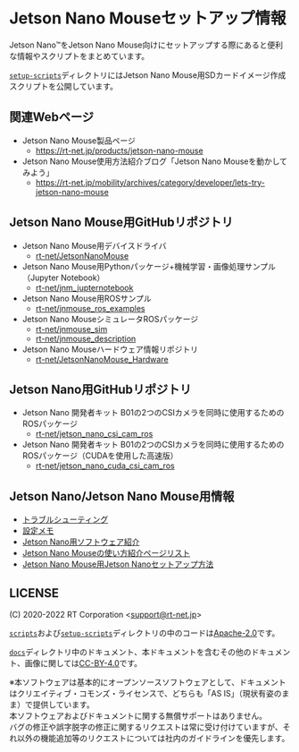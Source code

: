 # Jetson Nano Mouseセットアップ情報

Jetson Nano™をJetson Nano Mouse向けにセットアップする際にあると便利な情報やスクリプトをまとめています。

[`setup-scripts`](./setup-scripts)ディレクトリにはJetson Nano Mouse用SDカードイメージ作成スクリプトを公開しています。

## 関連Webページ

* Jetson Nano Mouse製品ページ
    * https://rt-net.jp/products/jetson-nano-mouse
* Jetson Nano Mouse使用方法紹介ブログ「Jetson Nano Mouseを動かしてみよう」
    * https://rt-net.jp/mobility/archives/category/developer/lets-try-jetson-nano-mouse

## Jetson Nano Mouse用GitHubリポジトリ

* Jetson Nano Mouse用デバイスドライバ
    * [rt-net/JetsonNanoMouse](https://github.com/rt-net/JetsonNanoMouse)
* Jetson Nano Mouse用Pythonパッケージ+機械学習・画像処理サンプル（Jupyter Notebook）
    * [rt-net/jnm_jupternotebook](https://github.com/rt-net/jnm_jupyternotebook)
* Jetson Nano Mouse用ROSサンプル
    * [rt-net/jnmouse_ros_examples](https://github.com/rt-net/jnmouse_ros_examples)
* Jetson Nano MouseシミュレータROSパッケージ
    * [rt-net/jnmouse_sim](https://github.com/rt-net/jnmouse_sim)
    * [rt-net/jnmouse_description](https://github.com/rt-net/jnmouse_description)
* Jetson Nano Mouseハードウェア情報リポジトリ
    * [rt-net/JetsonNanoMouse_Hardware](https://github.com/rt-net/JetsonNanoMouse_Hardware)

## Jetson Nano用GitHubリポジトリ

* Jetson Nano 開発者キット B01の2つのCSIカメラを同時に使用するためのROSパッケージ
    * [rt-net/jetson_nano_csi_cam_ros](https://github.com/rt-net/jetson_nano_csi_cam_ros)
* Jetson Nano 開発者キット B01の2つのCSIカメラを同時に使用するためのROSパッケージ（CUDAを使用した高速版）
    * [rt-net/jetson_nano_cuda_csi_cam_ros](https://github.com/rt-net/jetson_nano_cuda_csi_cam_ros)

## Jetson Nano/Jetson Nano Mouse用情報

* [トラブルシューティング](./docs/TroubleShooting.md)
* [設定メモ](./docs/Tips.md)
* [Jetson Nano用ソフトウェア紹介](./docs/Utils.md)
* [Jetson Nano Mouseの使い方紹介ページリスト](./docs/JetsonNanoMouse.md)
* [Jetson Nano Mouse用Jetson Nanoセットアップ方法](https://rt-net.github.io/tutorials/jnmouse/driver/install.html)

## LICENSE

(C) 2020-2022 RT Corporation \<support@rt-net.jp\>

[`scripts`](./scripts)および[`setup-scripts`](./setup-scripts)ディレクトリの中のコードは[Apache-2.0](https://www.apache.org/licenses/LICENSE-2.0)です。

[`docs`](./docs)ディレクトリ中のドキュメント、本ドキュメントを含むその他のドキュメント、画像に関しては[CC-BY-4.0](https://creativecommons.org/licenses/by/4.0/deed.ja)です。

※本ソフトウェアは基本的にオープンソースソフトウェアとして、ドキュメントはクリエイティブ・コモンズ・ライセンスで、どちらも「AS IS」（現状有姿のまま）で提供しています。  
本ソフトウェアおよびドキュメントに関する無償サポートはありません。  
バグの修正や誤字脱字の修正に関するリクエストは常に受け付けていますが、それ以外の機能追加等のリクエストについては社内のガイドラインを優先します。
